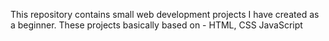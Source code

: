 This repository contains small web development projects I have created as a beginner.
These projects basically based on - HTML, CSS JavaScript
